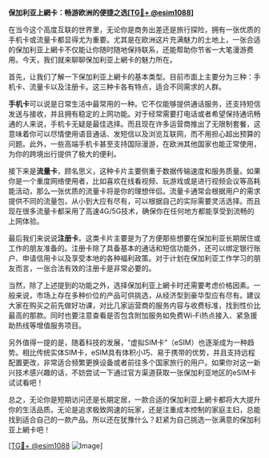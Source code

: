 **保加利亚上網卡：畅游欧洲的便捷之选[[TG💪+ @esim1088](https://t.me/s/esim1088)]**

在当今这个高度互联的世界里，无论你是商务出差还是旅行探险，拥有一张优质的手机卡或流量卡都显得尤为重要。尤其是在欧洲这片充满魅力的土地上，一张合适的保加利亚上網卡不仅能让你随时随地保持联系，还能帮助你节省一大笔漫游费用。今天，我们就来聊聊保加利亚上網卡的魅力所在。

首先，让我们了解一下保加利亚上網卡的基本类型。目前市面上主要分为三种：手机卡、流量卡以及注册卡。这三种卡各有特点，适合不同需求的人群。

**手机卡**可以说是日常生活中最常用的一种。它不仅能够提供通话服务，还支持短信发送与接收，并且拥有稳定的上网功能。对于经常需要打电话或者希望保持通讯畅通的人来说，手机卡无疑是最佳选择。而且现在许多运营商推出了无限制套餐，这意味着你可以尽情使用语音通话、发短信以及浏览互联网，而不用担心超出预算的问题。此外，一些高端手机卡甚至支持国际漫游，在欧洲其他国家也能正常使用，为你的跨境出行提供了极大的便利。

接下来是**流量卡**，顾名思义，这种卡片主要侧重于数据传输速度和服务质量。如果你是一个重度网络使用者，比如喜欢在线看视频、玩游戏或是进行视频会议等高耗能活动，那么一张优质的流量卡将是你的理想伴侣。流量卡通常会根据用户的需求提供不同的流量包，从小到大应有尽有，可以根据自己的实际需要灵活选择。而且现在很多流量卡都采用了高速4G/5G技术，确保你在任何地方都能享受到流畅的上网体验。

最后我们来说说**注册卡**。这类卡片主要是为了方便那些想要在保加利亚长期居住或工作的朋友准备的。注册卡除了具备基本的通话和短信功能外，还可以绑定银行账户、申请信用卡以及享受本地的各种福利政策。对于计划在保加利亚工作学习的朋友而言，一张合法有效的注册卡是非常必要的。

当然，除了上述提到的功能之外，选择保加利亚上網卡时还需要考虑价格因素。一般来说，市场上存在多种价位的产品可供挑选，从经济型到豪华型应有尽有。建议大家在购买之前先做好功课，对比几家运营商的服务内容与收费标准，找到性价比最高的那款。同时也要注意查看是否包含附加服务如免费Wi-Fi热点接入、紧急援助热线等增值服务项目。

另外值得一提的是，随着科技的发展，“虚拟SIM卡”（eSIM）也逐渐成为一种趋势。相比传统实体SIM卡，eSIM具有体积小巧、易于携带的优势，并且支持远程配置更改，非常适合频繁更换设备或者前往多个国家旅行的用户。如果你对这一新兴技术感兴趣的话，不妨尝试一下通过官方渠道获取一张保加利亚地区的eSIM卡试试看吧！

总之，无论你是短期访问还是长期定居，一款合适的保加利亚上網卡都将大大提升你的生活品质。无论是追求极致网速的玩家，还是注重成本控制的家庭主妇，总能找到适合自己的一款产品。所以还在犹豫什么？赶紧为自己挑选一张满意的保加利亚上網卡吧！

[[TG💪+ @esim1088](https://t.me/s/esim1088) ![Image](https://i.postimg.cc/4NQfJmqS/Snipaste-2025-05-13-00-14-12.png)]